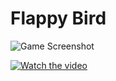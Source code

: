 
# Flappy Bird

![Game Screenshot](images/screenshot.png)

[![Watch the video](images/video-thumbnail.png)](https://www.youtube.com/watch?v=your-video-id)

